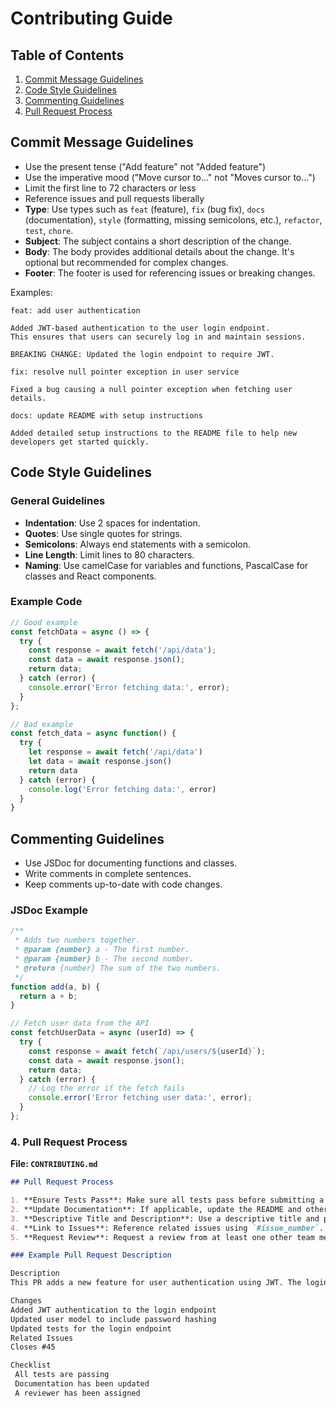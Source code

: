 # Contributing Guide

## Table of Contents
1. [Commit Message Guidelines](#commit-message-guidelines)
2. [Code Style Guidelines](#code-style-guidelines)
3. [Commenting Guidelines](#commenting-guidelines)
4. [Pull Request Process](#pull-request-process)

## Commit Message Guidelines
- Use the present tense ("Add feature" not "Added feature")
- Use the imperative mood ("Move cursor to..." not "Moves cursor to...")
- Limit the first line to 72 characters or less
- Reference issues and pull requests liberally
- **Type**: Use types such as `feat` (feature), `fix` (bug fix), `docs` (documentation), `style` (formatting, missing semicolons, etc.), `refactor`, `test`, `chore`.
- **Subject**: The subject contains a short description of the change.
- **Body**: The body provides additional details about the change. It's optional but recommended for complex changes.
- **Footer**: The footer is used for referencing issues or breaking changes.

Examples:
```
feat: add user authentication

Added JWT-based authentication to the user login endpoint.
This ensures that users can securely log in and maintain sessions.

BREAKING CHANGE: Updated the login endpoint to require JWT.
```

```
fix: resolve null pointer exception in user service

Fixed a bug causing a null pointer exception when fetching user details.
```

```
docs: update README with setup instructions

Added detailed setup instructions to the README file to help new developers get started quickly.
```


## Code Style Guidelines

### General Guidelines
- **Indentation**: Use 2 spaces for indentation.
- **Quotes**: Use single quotes for strings.
- **Semicolons**: Always end statements with a semicolon.
- **Line Length**: Limit lines to 80 characters.
- **Naming**: Use camelCase for variables and functions, PascalCase for classes and React components.

### Example Code

```javascript
// Good example
const fetchData = async () => {
  try {
    const response = await fetch('/api/data');
    const data = await response.json();
    return data;
  } catch (error) {
    console.error('Error fetching data:', error);
  }
};

// Bad example
const fetch_data = async function() {
  try {
    let response = await fetch('/api/data')
    let data = await response.json()
    return data
  } catch (error) {
    console.log('Error fetching data:', error)
  }
}
```


## Commenting Guidelines

- Use JSDoc for documenting functions and classes.
- Write comments in complete sentences.
- Keep comments up-to-date with code changes.

### JSDoc Example

```javascript
/**
 * Adds two numbers together.
 * @param {number} a - The first number.
 * @param {number} b - The second number.
 * @return {number} The sum of the two numbers.
 */
function add(a, b) {
  return a + b;
}

// Fetch user data from the API
const fetchUserData = async (userId) => {
  try {
    const response = await fetch(`/api/users/${userId}`);
    const data = await response.json();
    return data;
  } catch (error) {
    // Log the error if the fetch fails
    console.error('Error fetching user data:', error);
  }
};
```



### 4. Pull Request Process

**File: `CONTRIBUTING.md`**

```markdown
## Pull Request Process

1. **Ensure Tests Pass**: Make sure all tests pass before submitting a pull request.
2. **Update Documentation**: If applicable, update the README and other documentation files with details of the changes.
3. **Descriptive Title and Description**: Use a descriptive title and provide a detailed description of the changes.
4. **Link to Issues**: Reference related issues using `#issue_number`.
5. **Request Review**: Request a review from at least one other team member.

### Example Pull Request Description

Description
This PR adds a new feature for user authentication using JWT. The login endpoint now accepts email and password, and returns a JWT token upon successful authentication.

Changes
Added JWT authentication to the login endpoint
Updated user model to include password hashing
Updated tests for the login endpoint
Related Issues
Closes #45

Checklist
 All tests are passing
 Documentation has been updated
 A reviewer has been assigned
```
